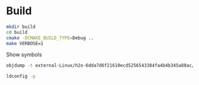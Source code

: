 # Build

```sh
mkdir build
cd build
cmake -DCMAKE_BUILD_TYPE=Debug ..
make VERBOSE=1
```


Show symbols

```sh
objdump -t external-Linux/h2o-6dda7d6f21610ecd5256543384fa4b4b345a88ac/build/libh2o-evloop.a

ldconfig -p

```
